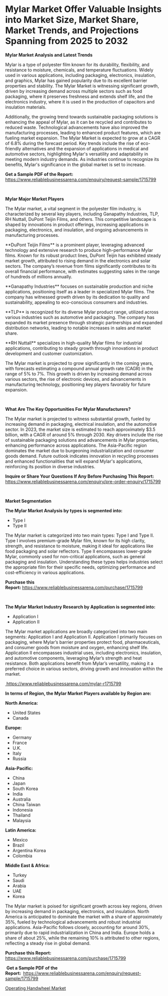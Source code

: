 <p><h1>Mylar Market Offer Valuable Insights into Market Size, Market Share, Market Trends, and Projections Spanning from 2025 to 2032</h1></p><p><strong>Mylar Market Analysis and Latest Trends</strong></p>
<p><p>Mylar is a type of polyester film known for its durability, flexibility, and resistance to moisture, chemicals, and temperature fluctuations. Widely used in various applications, including packaging, electronics, insulation, and graphics, Mylar has gained popularity due to its excellent barrier properties and stability. The Mylar Market is witnessing significant growth, driven by increasing demand across multiple sectors such as food packaging, where it preserves freshness and extends shelf life, and the electronics industry, where it is used in the production of capacitors and insulation materials.</p><p>Additionally, the growing trend towards sustainable packaging solutions is enhancing the appeal of Mylar, as it can be recycled and contributes to reduced waste. Technological advancements have also improved the manufacturing processes, leading to enhanced product features, which are fueling market expansion. The Mylar Market is expected to grow at a CAGR of 6.8% during the forecast period. Key trends include the rise of eco-friendly alternatives and the expansion of applications in medical and automotive sectors, highlighting Mylar's versatility and adaptability in meeting modern industry demands. As industries continue to recognize its benefits, Mylar's significance in the global market is set to increase.</p></p>
<p><strong>Get a Sample PDF of the Report:&nbsp;</strong> <a href="https://www.reliablebusinessarena.com/enquiry/request-sample/1715799?utm_campaign=2003&utm_medium=2&utm_source=Github&utm_content=ia&utm_term=12012025&utm_id=mylar">https://www.reliablebusinessarena.com/enquiry/request-sample/1715799</a></p>
<p>&nbsp;</p>
<p><strong>Mylar Major Market Players</strong></p>
<p><p>The Mylar market, a vital segment in the polyester film industry, is characterized by several key players, including Ganapathy Industries, TLP, RH Nuttall, DuPont Teijin Films, and others. This competitive landscape is shaped by innovations in product offerings, increasing applications in packaging, electronics, and insulation, and ongoing advancements in manufacturing processes.</p><p>**DuPont Teijin Films** is a prominent player, leveraging advanced technology and extensive research to produce high-performance Mylar films. Known for its robust product lines, DuPont Teijin has exhibited steady market growth, attributed to rising demand in the electronics and solar sectors. The company’s revenue from films significantly contributes to its overall financial performance, with estimates suggesting sales in the range of hundreds of millions annually.</p><p>**Ganapathy Industries** focuses on sustainable production and niche applications, positioning itself as a leader in specialized Mylar films. The company has witnessed growth driven by its dedication to quality and sustainability, appealing to eco-conscious consumers and industries.</p><p>**TLP** is recognized for its diverse Mylar product range, utilized across various industries such as automotive and packaging. The company has expanded its market presence through strategic partnerships and expanded distribution networks, leading to notable increases in sales and market share.</p><p>**RH Nuttall** specializes in high-quality Mylar films for industrial applications, contributing to steady growth through innovations in product development and customer customization.</p><p>The Mylar market is projected to grow significantly in the coming years, with forecasts estimating a compound annual growth rate (CAGR) in the range of 5% to 7%. This growth is driven by increasing demand across various sectors, the rise of electronic devices, and advancements in manufacturing technology, positioning key players favorably for future expansion.</p></p>
<p>&nbsp;</p>
<p><strong>What Are The Key Opportunities For Mylar Manufacturers?</strong></p>
<p><p>The Mylar market is projected to witness substantial growth, fueled by increasing demand in packaging, electrical insulation, and the automotive sector. In 2023, the market size is estimated to reach approximately $3.5 billion, with a CAGR of around 5% through 2030. Key drivers include the rise of sustainable packaging solutions and advancements in Mylar properties, enhancing performance across applications. The Asia-Pacific region dominates the market due to burgeoning industrialization and consumer goods demand. Future outlook indicates innovation in recycling processes and enhanced functionalities that will expand Mylar's applications, reinforcing its position in diverse industries.</p></p>
<p><strong>Inquire or Share Your Questions If Any Before Purchasing This Report:</strong> <a href="https://www.reliablebusinessarena.com/enquiry/pre-order-enquiry/1715799?utm_campaign=2003&utm_medium=2&utm_source=Github&utm_content=ia&utm_term=12012025&utm_id=mylar">https://www.reliablebusinessarena.com/enquiry/pre-order-enquiry/1715799</a></p>
<p>&nbsp;</p>
<p><strong>Market Segmentation</strong></p>
<p><strong>The Mylar Market Analysis by types is segmented into:</strong></p>
<p><ul><li>Type I</li><li>Type II</li></ul></p>
<p><p>The Mylar market is categorized into two main types: Type I and Type II. Type I involves premium-grade Mylar film, known for its high clarity, strength, and resistance to moisture, making it ideal for applications like food packaging and solar reflectors. Type II encompasses lower-grade Mylar, commonly used for non-critical applications, such as general packaging and insulation. Understanding these types helps industries select the appropriate film for their specific needs, optimizing performance and cost-efficiency in various applications.</p></p>
<p><strong>Purchase this Report:&nbsp;</strong><a href="https://www.reliablebusinessarena.com/purchase/1715799?utm_campaign=2003&utm_medium=2&utm_source=Github&utm_content=ia&utm_term=12012025&utm_id=mylar">https://www.reliablebusinessarena.com/purchase/1715799</a></p>
<p>&nbsp;</p>
<p><strong>The Mylar Market Industry Research by Application is segmented into:</strong></p>
<p><ul><li>Application I</li><li>Application II</li></ul></p>
<p><p>The Mylar market applications are broadly categorized into two main segments: Application I and Application II. Application I primarily focuses on packaging, where Mylar’s barrier properties protect food, pharmaceuticals, and consumer goods from moisture and oxygen, enhancing shelf life. Application II encompasses industrial uses, including electronics, insulation, and automotive components, leveraging Mylar’s strength and heat resistance. Both applications benefit from Mylar’s versatility, making it a preferred choice in various sectors, driving growth and innovation within the market.</p></p>
<p><a href="https://www.reliablebusinessarena.com/mylar-r1715799?utm_campaign=2003&utm_medium=2&utm_source=Github&utm_content=ia&utm_term=12012025&utm_id=mylar">&nbsp;https://www.reliablebusinessarena.com/mylar-r1715799</a></p>
<p><strong>In terms of Region, the Mylar Market Players available by Region are:</strong></p>
<p>
    <p> <strong> North America: </strong>
        <ul>
            <li>United States</li>
            <li>Canada</li>
        </ul>
        </p> 
    <p> <strong> Europe: </strong>
        <ul>
            <li>Germany</li>
            <li>France</li>
            <li>U.K.</li>
            <li>Italy</li>
            <li>Russia</li>
        </ul>
        </p> 
    <p> <strong> Asia-Pacific: </strong>
        <ul>
            <li>China</li>
            <li>Japan</li>
            <li>South Korea</li>
            <li>India</li>
            <li>Australia</li>
            <li>China Taiwan</li>
            <li>Indonesia</li>
            <li>Thailand</li>
            <li>Malaysia</li>
        </ul>
        </p> 
    <p> <strong> Latin America: </strong>
        <ul>
            <li>Mexico</li>
            <li>Brazil</li>
            <li>Argentina Korea</li>
            <li>Colombia</li>
        </ul>
        </p> 
    <p> <strong> Middle East & Africa: </strong>
        <ul>
            <li>Turkey</li>
            <li>Saudi</li>
            <li>Arabia</li>
            <li>UAE</li>
            <li>Korea</li>
        </ul>
    </p>
    </p>
<p><p>The Mylar market is poised for significant growth across key regions, driven by increasing demand in packaging, electronics, and insulation. North America is anticipated to dominate the market with a share of approximately 35%, fueled by technological advancements and robust industrial applications. Asia-Pacific follows closely, accounting for around 30%, primarily due to rapid industrialization in China and India. Europe holds a share of about 25%, while the remaining 10% is attributed to other regions, reflecting a steady rise in global demand.</p></p>
<p><strong>Purchase this Report: </strong><a href="https://www.reliablebusinessarena.com/purchase/1715799?utm_campaign=2003&utm_medium=2&utm_source=Github&utm_content=ia&utm_term=12012025&utm_id=mylar">https://www.reliablebusinessarena.com/purchase/1715799</a></p>
<p>&nbsp;<strong>Get a Sample PDF of the Report:&nbsp;&nbsp;</strong><a href="https://www.reliablebusinessarena.com/enquiry/request-sample/1715799?utm_campaign=2003&utm_medium=2&utm_source=Github&utm_content=ia&utm_term=12012025&utm_id=mylar">https://www.reliablebusinessarena.com/enquiry/request-sample/1715799</a></p>
<p><strong></strong></p>
<p><p><a href="https://github.com/mauripalmi/Market-Research-Report-List-5/blob/main/operating-handwheel-market.md?utm_campaign=2003&utm_medium=2&utm_source=Github&utm_content=ia&utm_term=12012025&utm_id=mylar">Operating Handwheel Market</a></p></p>